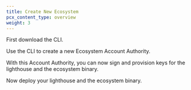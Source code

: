 ```yaml
---
title: Create New Ecosystem
pcx_content_type: overview
weight: 3
---
```


First download the CLI.

Use the CLI to create a new Ecosystem Account Authority.

With this Account Authority, you can now sign and provision keys for the lighthouse and the ecosystem binary.

Now deploy your lighthouse and the ecosystem binary.
